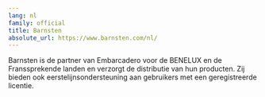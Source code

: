 ```yaml
---
lang: nl
family: official
title: Barnsten
absolute_url: https://www.barnsten.com/nl/
---
```

Barnsten is de partner van Embarcadero voor de BENELUX en de Franssprekende landen en verzorgt de distributie van hun producten. Zij bieden ook eerstelijnsondersteuning aan gebruikers met een geregistreerde licentie.